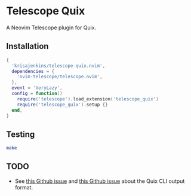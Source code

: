 
# Telescope Quix
A Neovim Telescope plugin for Quix.

## Installation
```lua
{
  'krisajenkins/telescope-quix.nvim',
  dependencies = {
    'nvim-telescope/telescope.nvim',
  },
  event = 'VeryLazy',
  config = function()
    require('telescope').load_extension('telescope_quix')
    require('telescope_quix').setup {}
  end,
}
```

## Testing
```sh
make
```

## TODO
* See [this Github issue](https://github.com/quixio/quix-cli/issues/11) and [this Github issue](https://github.com/quixio/quix-cli/issues/12) about the Quix CLI output format.
